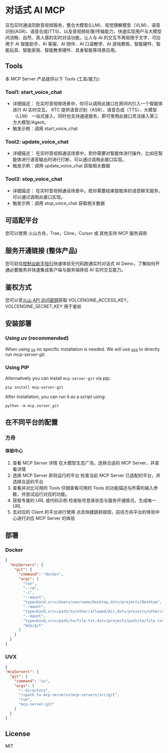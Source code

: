 # 对话式 AI MCP

豆包实时通话同款音视频服务，整合大模型(LLM)、视觉理解模型（VLM）、语音识别(ASR)、语音合成(TTS)、以及音视频处理/传输能力，快速实现用户与大模型间流畅、自然、真人感的实时对话功能，让人与 AI 的交互不再局限于文字，可应用于 AI 智能助手、AI 客服、AI 陪伴、AI 口语教学、AI 游戏教练、智能硬件、智能玩具、智能家居、智能教育硬件、具身智能等场景应用。

## Tools

本 MCP Server 产品提供以下 Tools (工具/能力):

### Tool1: start_voice_chat

- 详细描述：
  在实时音视频场景中，你可以调用此接口在房间内引入一个智能体进行 AI 实时交互。
  RTC 提供语音识别（ASR）、语音合成（TTS）、大模型（LLM） 一站式接入，同时也支持通道服务，即可使用此接口灵活接入第三方大模型/Agent。
- 触发示例：调用 start_voice_chat

### Tool2: update_voice_chat

- 详细描述：
  在实时音视频通话场景中，若你需要对智能体进行操作，比如在智能体进行语音输出时进行打断，可以通过调用此接口实现。
- 触发示例：调用 update_voice_chat 获取相关数据

### Tool3: stop_voice_chat

- 详细描述：
  在实时音视频通话场景中，若你需要结束智能体的语音聊天服务，可以通过调用此接口实现。
- 触发示例：调用 stop_voice_chat 获取相关数据

## 可适配平台

您可以使用 火山方舟，Trae，Cline，Cursor 或 其他支持 MCP 服务调用

## 服务开通链接 (整体产品)

您可前往[控制台新手指引](https://console.volcengine.com/rtc/aigc/run?from=mcp)快速体验无代码跑通实时对话式 AI Demo，了解如何开通必要服务并快速集成客户端与服务端体验 AI 实时交互能力。

## 鉴权方式

您可以至[火山 API 访问密钥](https://console.volcengine.com/iam/keymanage)获取 VOLCENGINE_ACCESS_KEY，VOLCENGINE_SECRET_KEY 用于鉴权

## 安装部署

### Using uv (recommended)

When using [`uv`](https://docs.astral.sh/uv/) no specific installation is needed. We will
use [`uvx`](https://docs.astral.sh/uv/guides/tools/) to directly run _mcp-server-git_.

### Using PIP

Alternatively you can install `mcp-server-git` via pip:

```
pip install mcp-server-git
```

After installation, you can run it as a script using:

```
python -m mcp_server_git
```

## 在不同平台的配置

### 方舟

#### 体验中心

1. 查看 MCP Server 详情
   在大模型生态广场，选择合适的 MCP Server，并查看详情
2. 选择 MCP Server 即将运行的平台
   检查当前 MCP Server 已适配的平台，并选择合适的平台
3. 查看并对比可用的 Tools
   仔细查看可用的 Tools 的功能描述与所需的输入参数，并尝试运行对应的功能。
4. 获取专属的 URL 或代码示例
   检查账号登录状态与服务开通情况，生成唯一 URL
5. 去对应的 Client 的平台进行使用
   点击快捷跳转按钮，前往方舟平台的体验中心进行对应 MCP Server 的体验

## 部署

### Docker

```json
{
  "mcpServers": {
    "git": {
      "command": "docker",
      "args": [
        "run",
        "--rm",
        "-i",
        "--mount",
        "type=bind,src=/Users/username/Desktop,dst=/projects/Desktop",
        "--mount",
        "type=bind,src=/path/to/other/allowed/dir,dst=/projects/other/allowed/dir,ro",
        "--mount",
        "type=bind,src=/path/to/file.txt,dst=/projects/path/to/file.txt",
        "mcp/git"
      ]
    }
  }
}
```

### UVX

```json
{
"mcpServers": {
  "git": {
    "command": "uv",
    "args": [
      "--directory",
      "/<path to mcp-servers>/mcp-servers/src/git",
      "run",
      "mcp-server-git"
    ]
  }
}
```

## License

MIT
